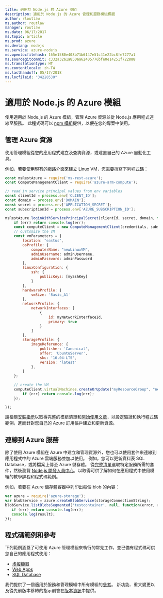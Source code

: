 ```yaml
---
title: 適用於 Node.js 的 Azure 模組
description: 適用於 Node.js 的 Azure 管理和服務模組概觀
author: rloutlaw
ms.author: routlaw
manager: routlaw
ms.date: 06/17/2017
ms.topic: article
ms.prod: azure
ms.devlang: nodejs
ms.service: azure-nodejs
ms.openlocfilehash: 165e1580e408b71b6147e51c41e22bc8fe7277a1
ms.sourcegitcommit: c332a32a1a850aa62405776bfe0e14251f722888
ms.translationtype: HT
ms.contentlocale: zh-TW
ms.lasthandoff: 05/17/2018
ms.locfileid: "34220530"
---
```

# <a name="azure-modules-for-nodejs"></a>適用於 Node.js 的 Azure 模組

使用適用於 Node.js 的 Azure 模組，管理 Azure 資源並從 Node.js 應用程式連線至服務。 此程式碼可以 [npm 模組](node-sdk-azure-install.md)提供，以便在您的專案中使用。 

## <a name="manage-azure-resources"></a>管理 Azure 資源

使用管理模組從您的應用程式建立及查詢資源，或建置自己的 Azure 自動化工具。 

例如，若要使用現有的網路介面來建立 Linux VM，您需要撰寫下列程式碼：

```javascript
const msRestAzure = require('ms-rest-azure');
const ComputeManagementClient = require('azure-arm-compute');

// read in service principal values from env variables
const clientId = process.env['CLIENT_ID'];
const domain = process.env['DOMAIN'];
const secret = process.env['APPLICATION_SECRET'];
const subscriptionId = process.env['AZURE_SUBSCRIPTION_ID'];

msRestAzure.loginWithServicePrincipalSecret(clientId, secret, domain, function (err, credentials, subscriptions) {
    if (err) return console.log(err);
    const computeClient = new ComputeManagementClient(credentials, subscriptionId);
    // customize the VM 
    const vmParameters = {
        location: "eastus",
        osProfile: {
            computerName: "newLinuxVM",
            adminUsername: adminUsername,
            adminPassword: adminPassword
        },
        linuxConfiguration: {
            ssh: {
                publicKeys: [mySshKey]
            }
        },
        hardwareProfile: {
            vmSize: 'Basic_A1'
        },
        networkProfile: {
            networkInterfaces: [
                {
                    id: myNetworkInterfaceId,
                    primary: true
                }
            ]
        },
        storageProfile: {
            imageReference: {
                publisher: 'Canonical',
                offer: 'UbuntuServer',
                sku: '16.04-LTS',
                version: 'latest'
            },
        }
    };
 
    // create the VM
    computeClient.virtualMachines.createOrUpdate("myResourceGroup", "newLinuxVM", vmParameters, function (err, data) {
        if (err) return console.log(err);
    });

});
```

請檢閱[安裝指示](node-sdk-azure-install.md)以取得完整的模組清單和[開始使用文章](node-sdk-azure-get-started.md)，以設定驗證和執行程式碼範例，進而針對您自己的 Azure 訂用帳戶建立和更新資源。 

## <a name="connect-to-azure-services"></a>連線到 Azure 服務

除了使用 Azure 模組在 Azure 中建立和管理資源外，您也可以使用套件來連線到應用程式中的 Azure 雲端服務並加以使用。 例如，您可以更新資料表 SQL Database，或將檔案上傳至 Azure 儲存體。 從[完整清單](node-sdk-azure-install.md)選取特定服務所需的套件，然後瀏覽 [Node.js 開發人員中心](https://azure.microsoft.com/develop/nodejs/)，以取得可供了解如何在應用程式中使用模組的教學課程和程式碼範例。

例如，若要在 Azure 儲存體容器中列印出每個 blob 的內容：

```javascript
var azure = require('azure-storage');
var blobService = azure.createBlobService(storageConnectionString);
blobService.listBlobsSegmented('testcontainer', null, function(error, result, response) {
   if (err) return console.log(err);
   console.log(result);
});
```

## <a name="sample-code-and-reference"></a>程式碼範例和參考

下列範例涵蓋了可使用 Azure 管理模組來執行的常見工作，並已備有程式碼可供您自己的應用程式使用：

- [虛擬機器](node-samples-services-compute.md)
- [Web Apps](node-samples-services-web-and-mobile.md)
- [SQL Database](node-samples-services-database.md)
   
我們提供了一個適用於服務和管理模組中所有模組的[參考](https://docs.microsoft.com/javascript/api)。 新功能、重大變更以及從先前版本移轉的指示則會在[版本資訊](https://github.com/Azure/azure-sdk-for-node/releases)中提供。
